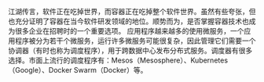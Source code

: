 江湖传言，软件正在吃掉世界，而容器正在吃掉整个软件世界。虽然有些夸张，但也充分证明了容器在当今软件研发领域的地位。顺势而为，是否掌握容器技术也成为很多企业在招聘时的一个重要选项。
应用程序越来越多的使用微服务，一个应用程序被分为若干个微服务，运行许多微服务可能很复杂，因此管理它们需要一个协调器（有时也称为调度程序），用于跨数据中心发布分布式服务。调度器有很多选择。市面上流行的调度程序有：Mesos（Mesosphere）、Kubernetes（Google）、Docker Swarm（Docker）等。


